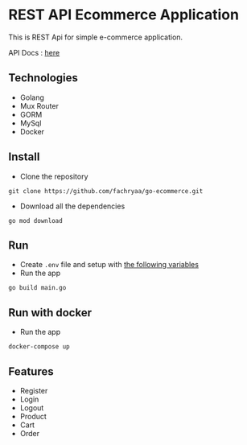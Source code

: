 # REST API Ecommerce Application

This is REST Api for simple e-commerce application.

API Docs : [here](https://www.postman.com/lively-escape-882117/workspace/cbb6a13d-41bc-4dfe-b5b6-5152bbd45512/api/2868ac9b-a983-4417-a904-7e65b778157c/documentation/20020606-c6f9156d-6221-4152-a738-84b0024c3a3c?version=1b1e8d58-b165-4861-8c89-11ab014f3eb1
)

## Technologies
- Golang
- Mux Router
- GORM
- MySql
- Docker

## Install
- Clone the repository
```
git clone https://github.com/fachryaa/go-ecommerce.git
```
- Download all the dependencies
```
go mod download
```

## Run
- Create `.env` file and setup with [the following variables](./.env_example)
- Run the app
```
go build main.go
```

## Run with docker
- Run the app
```
docker-compose up
```

## Features
- Register
- Login
- Logout
- Product
- Cart
- Order